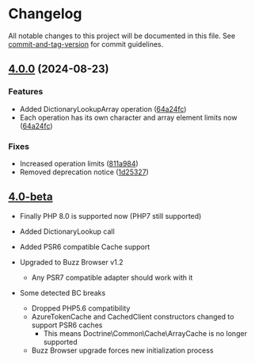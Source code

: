 # Changelog

All notable changes to this project will be documented in this file. See [commit-and-tag-version](https://github.com/absolute-version/commit-and-tag-version) for commit guidelines.

## [4.0.0](https://github.com/matthiasnoback/microsoft-translator/compare/v4.0-beta...v4.0.0) (2024-08-23)

### Features

* Added DictionaryLookupArray operation ([64a24fc](https://github.com/matthiasnoback/microsoft-translator/commit/64a24fcbbe4d2f7ce73af3ae97a1ea925afd22a2))
* Each operation has its own character and array element limits now ([64a24fc](https://github.com/matthiasnoback/microsoft-translator/commit/64a24fcbbe4d2f7ce73af3ae97a1ea925afd22a2))

### Fixes
* Increased operation limits ([811a984](https://github.com/matthiasnoback/microsoft-translator/commit/811a9844845a9c6e77a9a4a68d1844ca3a83fbfe))
* Removed deprecation notice ([1d25327](https://github.com/matthiasnoback/microsoft-translator/commit/1d253278c572111269ad837773e5b5d08dd0d065))

## [4.0-beta](https://github.com/matthiasnoback/microsoft-translator/releases/tag/v4.0-beta)
- Finally PHP 8.0 is supported now (PHP7 still supported)
- Added DictionaryLookup call
- Added PSR6 compatible Cache support
- Upgraded to Buzz Browser v1.2
  - Any PSR7 compatible adapter should work with it

- Some detected BC breaks
  - Dropped PHP5.6 compatibility
  - AzureTokenCache and CachedClient constructors changed to support PSR6 caches
    - This means Doctrine\Common\Cache\ArrayCache is no longer supported
  - Buzz Browser upgrade forces new initialization process 

